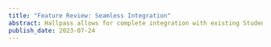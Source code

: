 ```yaml
---
title: "Feature Review: Seamless Integration"
abstract: Hallpass allows for complete integration with existing Student Information Systems like Infinite Campus or Google IAM.
publish_date: 2023-07-24
---
```


